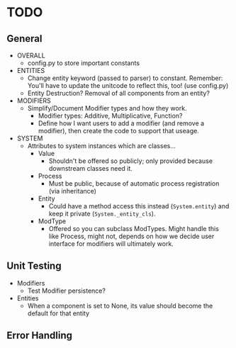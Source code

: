 # TODO

## General
- OVERALL
  - config.py to store important constants
- ENTITIES
  - Change entity keyword (passed to parser) to constant. Remember: You'll have to update the unitcode to reflect this, too! (use config.py)
  - Entity Destruction? Removal of all components from an entity?
- MODIFIERS
  - Simplify/Document Modifier types and how they work.
    - Modifier types: Additive, Multiplicative, Function?
    - Define how I want users to add a modifier (and remove a modifier), then create the code to support that useage.
- SYSTEM
  - Attributes to system instances which are classes...
    - Value
      - Shouldn't be offered so publicly; only provided because downstream classes need it.
    - Process
      - Must be public, because of automatic process registration (via inheritance)
    - Entity
      - Could have a method access this instead (`System.entity`) and keep it private (`System._entity_cls`).
    - ModType
      - Offered so you can subclass ModTypes. Might handle this like Process, might not, depends on how we decide user interface for modifiers will ultimately work.
    
## Unit Testing
- Modifiers
  - Test Modifier persistence?
- Entities
  - When a component is set to None, its value should become the default for that entity

## Error Handling
